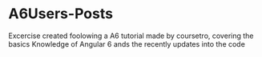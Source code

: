 # A6Users-Posts
Excercise created foolowing a A6 tutorial made by coursetro, covering the basics Knowledge of Angular 6 ands the recently updates into the code
